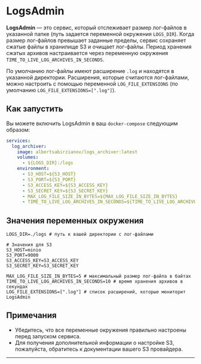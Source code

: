 # LogsAdmin

**LogsAdmin** — это сервис, который отслеживает размер лог-файлов в указанной папке (путь задается переменной окружения `LOGS_DIR`). Когда размер лог-файлов превышает заданные пределы, сервис сохраняет сжатые файлы в хранилище S3 и очищает лог-файлы. Период хранения сжатых архивов настраивается через переменную окружения `TIME_TO_LIVE_LOG_ARCHIVES_IN_SECONDS`.

По умолчанию лог-файлы имеют расширение `.log` и находятся в указанной директории. Расширения, которые считаются лог-файлами, можно настроить с помощью переменной `LOG_FILE_EXTENSIONS` (по умолчанию `LOG_FILE_EXTENSIONS=[".log"]`).

## Как запустить

Вы можете включить LogsAdmin в ваш `docker-compose` следующим образом:

```yaml
services:
  log_archiver:
    image: albertsabirzianov/logs_archiver:latest
    volumes:
      - ${LOGS_DIR}:/logs
    environment:
      - S3_HOST=${S3_HOST}
      - S3_PORT=${S3_PORT}
      - S3_ACCESS_KEY=${S3_ACCESS_KEY}
      - S3_SECRET_KEY=${S3_SECRET_KEY}
      - MAX_LOG_FILE_SIZE_IN_BYTES=${MAX_LOG_FILE_SIZE_IN_BYTES}
      - TIME_TO_LIVE_LOG_ARCHIVES_IN_SECONDS=${TIME_TO_LIVE_LOG_ARCHIVES_IN_SECONDS}
```
## Значения переменных окружения
```text
LOGS_DIR=./logs # путь к вашей директории с лог-файлами

# Значения для S3
S3_HOST=minio  
S3_PORT=9000 
S3_ACCESS_KEY=S3_ACCESS_KEY 
S3_SECRET_KEY=S3_SECRET_KEY

MAX_LOG_FILE_SIZE_IN_BYTES=5 # максимальный размер лог-файла в байтах
TIME_TO_LIVE_LOG_ARCHIVES_IN_SECONDS=10 # время хранения архивов в секундах
LOG_FILE_EXTENSIONS=[".log"] # список расширений, которые мониторит LogsAdmin
```

## Примечания

- Убедитесь, что все переменные окружения правильно настроены перед запуском сервиса.
- Для получения дополнительной информации о настройке S3, пожалуйста, обратитесь к документации вашего S3 провайдера.

---